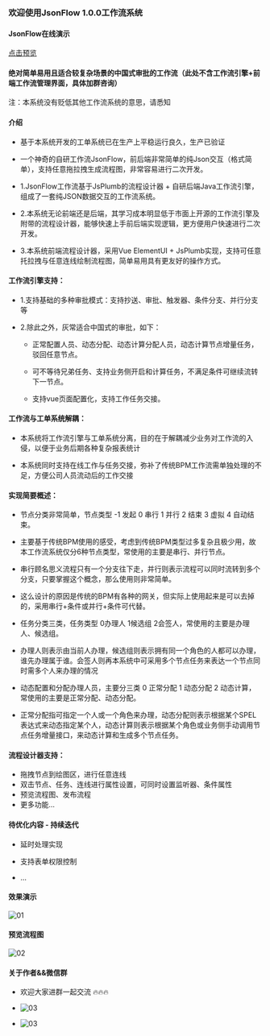 ### 欢迎使用JsonFlow 1.0.0工作流系统

#### JsonFlow在线演示
[点击预览](https://jackrolling.github.io/#/)

#### 绝对简单易用且适合较复杂场景的中国式审批的工作流（此处不含工作流引擎+前端工作流管理界面，具体加群咨询）
注：本系统没有贬低其他工作流系统的意思，请悉知
#### 介绍
- 基于本系统开发的工单系统已在生产上平稳运行良久，生产已验证


- 一个神奇的自研工作流JsonFlow，前后端非常简单的纯Json交互（格式简单），支持任意拖拉拽生成流程图，非常容易进行二次开发。


- 1.JsonFlow工作流基于JsPlumb的流程设计器 + 自研后端Java工作流引擎，组成了一套纯JSON数据交互的工作流系统。


- 2.本系统无论前端还是后端，其学习成本明显低于市面上开源的工作流引擎及附带的流程设计器，能够快速上手前后端实现逻辑，更方便用户快速进行二次开发。


- 3.本系统前端流程设计器，采用Vue ElementUI + JsPlumb实现，支持可任意托拉拽与任意连线绘制流程图，简单易用具有更友好的操作方式。

#### 工作流引擎支持：
- 1.支持基础的多种审批模式：支持抄送、审批、触发器、条件分支、并行分支等


- 2.除此之外，灰常适合中国式的审批，如下：

  - 正常配置人员、动态分配、动态计算分配人员，动态计算节点增量任务，驳回任意节点。

  - 可不等待兄弟任务、支持业务侧开启和计算任务，不满足条件可继续流转下一节点。

  - 支持vue页面配置化，支持工作任务交接。

#### 工作流与工单系统解耦：

- 本系统将工作流引擎与工单系统分离，目的在于解耦减少业务对工作流的入侵，以便于业务后期各种复杂报表统计


- 本系统同时支持在线工作与任务交接，弥补了传统BPM工作流需单独处理的不足，方便公司人员流动后的工作交接

#### 实现简要概述：
- 节点分类非常简单，节点类型 -1 发起 0 串行 1 并行 2 结束 3 虚拟 4 自动结束。

- 主要基于传统BPM使用的感受，考虑到传统BPM类型过多复杂且极少用，故本工作流系统仅分6种节点类型，常使用的主要是串行、并行节点。


- 串行顾名思义流程只有一个分支往下走，并行则表示流程可以同时流转到多个分支，只要掌握这个概念，那么使用则非常简单。

- 这么设计的原因是传统的BPM有各种的网关，但实际上使用起来是可以去掉的，采用串行+条件或并行+条件可代替。


- 任务分类三类，任务类型 0办理人 1候选组 2会签人，常使用的主要是办理人、候选组。

- 办理人则表示由当前人办理，候选组则表示拥有同一个角色的人都可以办理，谁先办理属于谁。会签人则再本系统中可采用多个节点任务来表达一个节点同时需多个人来办理的情况


- 动态配置和分配办理人员，主要分三类 0 正常分配 1 动态分配 2 动态计算，常使用的主要是正常分配、动态分配。

- 正常分配指可指定一个人或一个角色来办理，动态分配则表示根据某个SPEL表达式来动态指定某个人，动态计算则表示根据某个角色或业务侧手动调用节点任务增量接口，来动态计算和生成多个节点任务。

#### 流程设计器支持：
- 拖拽节点到绘图区，进行任意连线
- 双击节点、任务、连线进行属性设置，可同时设置监听器、条件属性
- 预览流程图、发布流程
- 更多功能...

#### 待优化内容 - 持续迭代
- 延时处理实现

- 支持表单权限控制
- ...

#### 效果演示
  ![01](/chart/01.png)

#### 预览流程图
  ![02](/chart/02.png)

#### 关于作者&&微信群
- 欢迎大家进群一起交流 🔥🔥🔥

- ![03](/about/me.png)
- ![03](/about/group.png)

